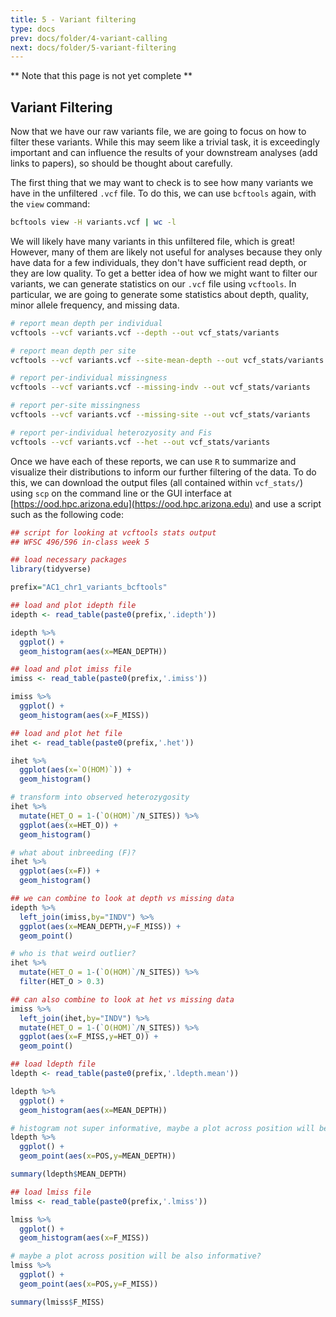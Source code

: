 ```yaml
---
title: 5 - Variant filtering
type: docs
prev: docs/folder/4-variant-calling
next: docs/folder/5-variant-filtering
---
```


** Note that this page is not yet complete **

## Variant Filtering
Now that we have our raw variants file, we are going to focus on how to filter these variants. While this may seem like a trivial task, it is exceedingly important and can influence the results of your downstream analyses (add links to papers), so should be thought about carefully.

The first thing that we may want to check is to see how many variants we have in the unfiltered `.vcf` file. To do this, we can use `bcftools` again, with the `view` command:

```sh
bcftools view -H variants.vcf | wc -l
```
We will likely have many variants in this unfiltered file, which is great! However, many of them are likely not useful for analyses because they only have data for a few individuals, they don't have sufficient read depth, or they are low quality. To get a better idea of how we might want to filter our variants, we can generate statistics on our `.vcf` file using `vcftools`. In particular, we are going to generate some statistics about depth, quality, minor allele frequency, and missing data.

```sh
# report mean depth per individual
vcftools --vcf variants.vcf --depth --out vcf_stats/variants

# report mean depth per site
vcftools --vcf variants.vcf --site-mean-depth --out vcf_stats/variants

# report per-individual missingness
vcftools --vcf variants.vcf --missing-indv --out vcf_stats/variants

# report per-site missingness
vcftools --vcf variants.vcf --missing-site --out vcf_stats/variants

# report per-individual heterozyosity and Fis
vcftools --vcf variants.vcf --het --out vcf_stats/variants
```
Once we have each of these reports, we can use `R` to summarize and visualize their distributions to inform our further filtering of the data. To do this, we can download the output files (all contained within `vcf_stats/`) using `scp` on the command line or the GUI interface at [https://ood.hpc.arizona.edu](https://ood.hpc.arizona.edu) and use a script such as the following code:

```r
## script for looking at vcftools stats output
## WFSC 496/596 in-class week 5

## load necessary packages
library(tidyverse)

prefix="AC1_chr1_variants_bcftools"

## load and plot idepth file
idepth <- read_table(paste0(prefix,'.idepth'))

idepth %>%
  ggplot() +
  geom_histogram(aes(x=MEAN_DEPTH))

## load and plot imiss file
imiss <- read_table(paste0(prefix,'.imiss'))

imiss %>%
  ggplot() +
  geom_histogram(aes(x=F_MISS))

## load and plot het file
ihet <- read_table(paste0(prefix,'.het'))

ihet %>%
  ggplot(aes(x=`O(HOM)`)) +
  geom_histogram()

# transform into observed heterozygosity
ihet %>%
  mutate(HET_O = 1-(`O(HOM)`/N_SITES)) %>%
  ggplot(aes(x=HET_O)) +
  geom_histogram()

# what about inbreeding (F)?
ihet %>%
  ggplot(aes(x=F)) +
  geom_histogram()

## we can combine to look at depth vs missing data
idepth %>%
  left_join(imiss,by="INDV") %>%
  ggplot(aes(x=MEAN_DEPTH,y=F_MISS)) +
  geom_point()

# who is that weird outlier?
ihet %>%
  mutate(HET_O = 1-(`O(HOM)`/N_SITES)) %>%
  filter(HET_O > 0.3)

## can also combine to look at het vs missing data
imiss %>%
  left_join(ihet,by="INDV") %>%
  mutate(HET_O = 1-(`O(HOM)`/N_SITES)) %>%
  ggplot(aes(x=F_MISS,y=HET_O)) +
  geom_point()

## load ldepth file
ldepth <- read_table(paste0(prefix,'.ldepth.mean'))

ldepth %>% 
  ggplot() +
  geom_histogram(aes(x=MEAN_DEPTH))

# histogram not super informative, maybe a plot across position will be better?
ldepth %>% 
  ggplot() +
  geom_point(aes(x=POS,y=MEAN_DEPTH))

summary(ldepth$MEAN_DEPTH)

## load lmiss file
lmiss <- read_table(paste0(prefix,'.lmiss'))

lmiss %>% 
  ggplot() +
  geom_histogram(aes(x=F_MISS))

# maybe a plot across position will be also informative?
lmiss %>% 
  ggplot() +
  geom_point(aes(x=POS,y=F_MISS))

summary(lmiss$F_MISS)

```

